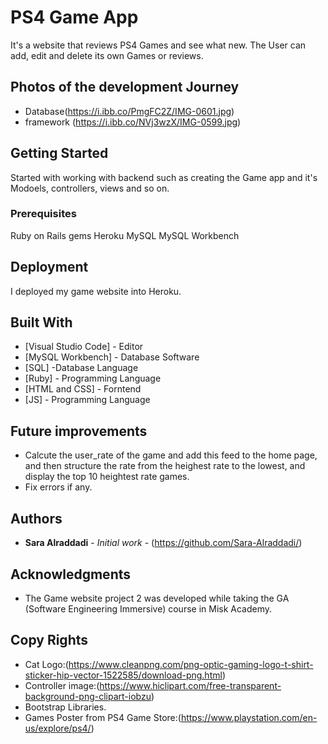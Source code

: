 # PS4 Game App

It's a website that reviews PS4 Games and see what new. The User can add, edit and delete its own Games or reviews. 

## Photos of the development Journey
* Database(https://i.ibb.co/PmgFC2Z/IMG-0601.jpg)
* framework (https://i.ibb.co/NVj3wzX/IMG-0599.jpg)

## Getting Started

Started with working with backend such as creating the Game app and it's Modoels, controllers, views and so on. 

### Prerequisites

Ruby on Rails 
gems
Heroku
MySQL
MySQL Workbench

## Deployment

I deployed my game website into Heroku.

## Built With

* [Visual Studio Code] - Editor
* [MySQL Workbench] -  Database Software
* [SQL] -Database Language  
* [Ruby] - Programming Language 
* [HTML and CSS] - Forntend
* [JS]  - Programming Language 


## Future improvements
* Calcute the user_rate of the game and add this feed to the home page, and then structure the rate from the heighest rate to the lowest, and display the top 10 heightest rate games.
* Fix errors if any.
 
## Authors

* **Sara Alraddadi** - *Initial work* - (https://github.com/Sara-Alraddadi/)

## Acknowledgments

* The Game website project 2 was developed while taking the GA (Software Engineering Immersive) course in Misk Academy. 

## Copy Rights

* Cat Logo:(https://www.cleanpng.com/png-optic-gaming-logo-t-shirt-sticker-hip-vector-1522585/download-png.html)
* Controller image:(https://www.hiclipart.com/free-transparent-background-png-clipart-iobzu)
* Bootstrap Libraries.
* Games Poster from PS4 Game Store:(https://www.playstation.com/en-us/explore/ps4/)

